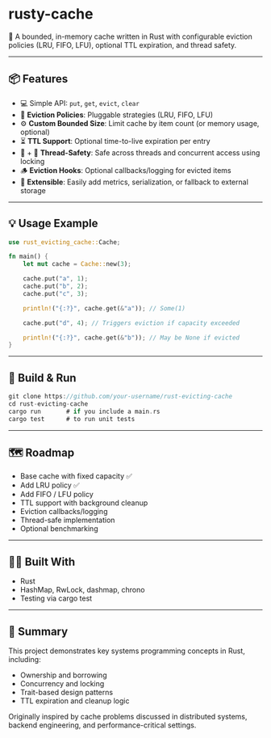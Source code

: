 # rusty-cache

🦀 A bounded, in-memory cache written in Rust with configurable eviction policies (LRU, FIFO, LFU), optional TTL expiration, and thread safety.

---

## 📦 Features

- 💻 Simple API: `put`, `get`, `evict`, `clear`
- 🔁 **Eviction Policies**: Pluggable strategies (LRU, FIFO, LFU)
- ⚙️ **Custom Bounded Size**: Limit cache by item count (or memory usage, optional)
- ⏳ **TTL Support**: Optional time-to-live expiration per entry
- 🧵 + 🔐 **Thread-Safety**: Safe across threads and concurrent access using locking 
- 🪵 **Eviction Hooks**: Optional callbacks/logging for evicted items
- 🧱 **Extensible**: Easily add metrics, serialization, or fallback to external storage

---

## 💡 Usage Example

```rust
use rust_evicting_cache::Cache;

fn main() {
    let mut cache = Cache::new(3);

    cache.put("a", 1);
    cache.put("b", 2);
    cache.put("c", 3);

    println!("{:?}", cache.get(&"a")); // Some(1)

    cache.put("d", 4); // Triggers eviction if capacity exceeded

    println!("{:?}", cache.get(&"b")); // May be None if evicted
}
```

---

## 🔧 Build & Run
```rust
git clone https://github.com/your-username/rust-evicting-cache
cd rust-evicting-cache
cargo run       # if you include a main.rs
cargo test      # to run unit tests
```
---

## 🗺️ Roadmap
- Base cache with fixed capacity ✅
- Add LRU policy ✅
- Add FIFO / LFU policy
- TTL support with background cleanup
- Eviction callbacks/logging
- Thread-safe implementation
- Optional benchmarking

---
## 🧑‍💻 Built With
- Rust
- HashMap, RwLock, dashmap, chrono
- Testing via cargo test

---
## 📘 Summary
This project demonstrates key systems programming concepts in Rust, including:

- Ownership and borrowing
- Concurrency and locking
- Trait-based design patterns
- TTL expiration and cleanup logic

Originally inspired by cache problems discussed in distributed systems, backend engineering, and performance-critical settings.
